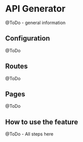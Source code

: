 # API Generator

@ToDo - general information

## Configuration

@ToDo

## Routes

@ToDo

## Pages

@ToDo

## How to use the feature

@ToDo - All steps here
